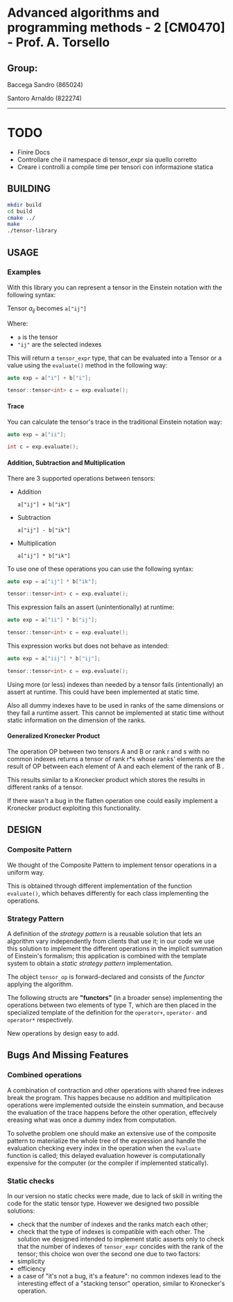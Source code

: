 # Advanced algorithms and programming methods - 2 [CM0470] - Prof. A. Torsello

## Group:

Baccega Sandro (865024)

Santoro Arnaldo (822274)

---

# TODO

- Finire Docs
- Controllare che il namespace di tensor_expr sia quello corretto
- Creare i controlli a compile time per tensori con informazione statica

## BUILDING

```bash
mkdir build
cd build
cmake ../
make
./tensor-library
```

## USAGE

### Examples

With this library you can represent a tensor in the Einstein notation with the following syntax:

Tensor $a_{ij}$ becomes `a["ij"]`

Where:

- `a` is the tensor
- `"ij"` are the selected indexes

This will return a `tensor_expr` type, that can be evaluated into a Tensor or a value using the `evaluate()` method in the following way:

```c++
auto exp = a["i"] + b["i"];

tensor::tensor<int> c = exp.evaluate();
```

#### Trace

You can calculate the tensor's trace in the traditional Einstein notation way:

```c++
auto exp = a["ii"];

int c = exp.evaluate();
```

#### Addition, Subtraction and Multiplication

There are 3 supported operations between tensors:

- Addition

  `a["ij"] + b["ik"]`

- Subtraction

  `a["ij"] - b["ik"]`

- Multiplication

  `a["ij"] * b["ik"]`

To use one of these operations you can use the following syntax:

```c++
auto exp = a["ij"] * b["ik"];

tensor::tensor<int> c = exp.evaluate();
```

This expression fails an assert (unintentionally) at runtime:
```c++
auto exp = a["ii"] * b["ij"];

tensor::tensor<int> c = exp.evaluate();
```

This expression works but does not behave as intended:
```c++
auto exp = a["iij"] * b["ij"];

tensor::tensor<int> c = exp.evaluate();
```

Using more (or less) indexes than needed by a tensor fails (intentionally) an assert at runtime.
This could have been implemented at static time.

Also all dummy indexes have to be used in ranks of the same dimensions or they fail a runtime assert.
This cannot be implemented at static time without static information on the dimension of the ranks.

<!-- Already done in the intro #### Conversion -->

#### Generalized Kronecker Product

The operation OP between two tensors A and B or rank r and s with no common indexes returns a tensor of rank r\*s whose ranks' elements are the result of OP between each element of A and each element of the rank of B .

This results similar to a Kronecker product which stores the results in different ranks of a tensor.

If there wasn't a bug in the flatten operation one could easily implement a Kronecker product exploiting this functionality.

## DESIGN

### Composite Pattern

We thought of the Composite Pattern to implement tensor operations in a uniform way.

This is obtained through different implementation of the function `evaluate()`, which behaves differently for each class implementing the operations.

### Strategy Pattern

A definition of the _strategy pattern_ is a reusable solution that lets an algorithm vary independently from clients that use it; in our code we use this solution to implement the different operations in the implicit summation of Einstein's formalism; this application is combined with the template system to obtain a _static strategy pattern_ implementation.

The object `tensor_op` is forward-declared and consists of the _functor_ applying the algorithm.

The following structs are **"functors"** (in a broader sense) implementing the operations between two elements of type T, which are then placed in the specialized template of the definition for the `operator+`, `operator-` and `operator*` respectively.

New operations by design easy to add.

## Bugs And Missing Features

### Combined operations
A combination of contraction and other operations with shared free indexes break the program.
This happes because no addition and multiplication operations were implemented outside the einstein summation, and because the evaluation of the trace happens before the other operation, effecively ereasing what was once a dummy index from computation.

To solvethe problem one should make an extensive use of the composite pattern to materialize the whole tree of the expression and handle the evaluation checking every index in the operation when the `evaluate` function is called; this delayed evaluation however is computationally expensive for the computer (or the compiler if implemented statically).

### Static checks

In our version no static checks were made, due to lack of skill in writing the code for the static tensor type.
However we designed two possible solutions:
- check that the number of indexes and the ranks match each other;
- check that the type of indexes is compatible with each other.
The solution we designed intended to implement static asserts only to check that the number of indexes of `tensor_expr` concides with the rank of the tensor; this choice won over the second one due to two factors:
- simplicity
- efficiency
- a case of "it's not a bug, it's a feature": no common indexes lead to the interesting effect of a "stacking tensor" operation, similar to Kronecker's operation.
